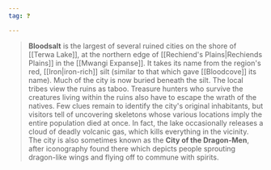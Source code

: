 ```yaml
---
tag: ❓

---
```

> **Bloodsalt** is the largest of several ruined cities on the shore of [[Terwa Lake]], at the northern edge of [[Rechiend's Plains|Rechiends Plains]] in the [[Mwangi Expanse]]. It takes its name from the region's red, [[Iron|iron-rich]] silt (similar to that which gave [[Bloodcove]] its name). Much of the city is now buried beneath the silt. The local tribes view the ruins as taboo. Treasure hunters who survive the creatures living within the ruins also have to escape the wrath of the natives. Few clues remain to identify the city's original inhabitants, but visitors tell of uncovering skeletons whose various locations imply the entire population died at once. In fact, the lake occasionally releases a cloud of deadly volcanic gas, which kills everything in the vicinity.  The city is also sometimes known as the **City of the Dragon-Men**, after iconography found there which depicts people sprouting dragon-like wings and flying off to commune with spirits.








